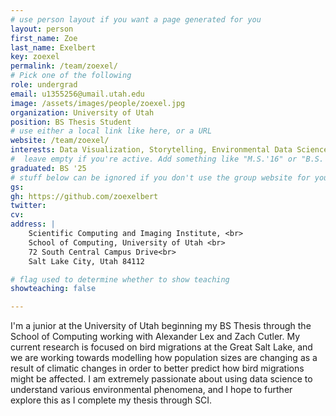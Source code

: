 ```yaml
---
# use person layout if you want a page generated for you
layout: person
first_name: Zoe
last_name: Exelbert
key: zoexel
permalink: /team/zoexel/
# Pick one of the following
role: undergrad
email: u1355256@umail.utah.edu
image: /assets/images/people/zoexel.jpg
organization: University of Utah
position: BS Thesis Student
# use either a local link like here, or a URL
website: /team/zoexel/
interests: Data Visualization, Storytelling, Environmental Data Science, 
#  leave empty if you're active. Add something like "M.S.'16" or "B.S.'17" if you got a degree while at VDL. Add "N" if you left VDS before you got a degree.
graduated: BS '25
# stuff below can be ignored if you don't use the group website for your private website
gs:
gh: https://github.com/zoexelbert
twitter: 
cv:
address: |
    Scientific Computing and Imaging Institute, <br>
    School of Computing, University of Utah <br>
    72 South Central Campus Drive<br>
    Salt Lake City, Utah 84112

# flag used to determine whether to show teaching
showteaching: false

---
```


I'm a junior at the University of Utah beginning my BS Thesis through the School of Computing working with Alexander Lex and Zach Cutler. My current research is focused on bird migrations at the Great Salt Lake, and we are working towards modelling how population sizes are changing as a result of climatic changes in order to better predict how bird migrations might be affected. I am extremely passionate about using data science to understand various environmental phenomena, and I hope to further explore this as I complete my thesis through SCI. 